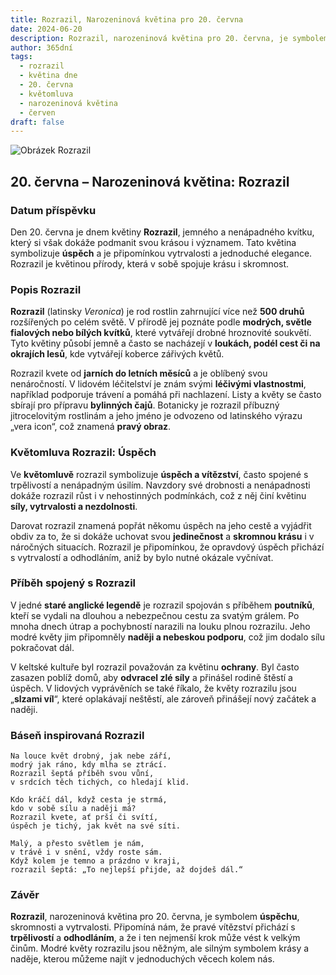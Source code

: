 ```yaml
---
title: Rozrazil, Narozeninová květina pro 20. června
date: 2024-06-20
description: Rozrazil, narozeninová květina pro 20. června, je symbolem Úspěch. Objevte její jedinečný význam, fascinující příběhy a poezii, která oslavuje její krásu.
author: 365dní
tags:
  - rozrazil
  - květina dne
  - 20. června
  - květomluva
  - narozeninová květina
  - červen
draft: false
---
```


![Obrázek Rozrazil](https://cdn.pixabay.com/photo/2016/03/22/18/59/speedwell-1273520_960_720.jpg#center)


## 20. června – Narozeninová květina: Rozrazil

### Datum příspěvku

Den 20. června je dnem květiny **Rozrazil**, jemného a nenápadného kvítku, který si však dokáže podmanit svou krásou i významem. Tato květina symbolizuje **úspěch** a je připomínkou vytrvalosti a jednoduché elegance. Rozrazil je květinou přírody, která v sobě spojuje krásu i skromnost.

### Popis Rozrazil

**Rozrazil** (latinsky _Veronica_) je rod rostlin zahrnující více než **500 druhů** rozšířených po celém světě. V přírodě jej poznáte podle **modrých, světle fialových nebo bílých kvítků**, které vytvářejí drobné hroznovité soukvětí. Tyto květiny působí jemně a často se nacházejí v **loukách, podél cest či na okrajích lesů**, kde vytvářejí koberce zářivých květů.

Rozrazil kvete od **jarních do letních měsíců** a je oblíbený svou nenáročností. V lidovém léčitelství je znám svými **léčivými vlastnostmi**, například podporuje trávení a pomáhá při nachlazení. Listy a květy se často sbírají pro přípravu **bylinných čajů**. Botanicky je rozrazil příbuzný jitrocelovitým rostlinám a jeho jméno je odvozeno od latinského výrazu „vera icon“, což znamená **pravý obraz**.

### Květomluva Rozrazil: Úspěch

Ve **květomluvě** rozrazil symbolizuje **úspěch a vítězství**, často spojené s trpělivostí a nenápadným úsilím. Navzdory své drobnosti a nenápadnosti dokáže rozrazil růst i v nehostinných podmínkách, což z něj činí květinu **síly, vytrvalosti a nezdolnosti**.

Darovat rozrazil znamená popřát někomu úspěch na jeho cestě a vyjádřit obdiv za to, že si dokáže uchovat svou **jedinečnost** a **skromnou krásu** i v náročných situacích. Rozrazil je připomínkou, že opravdový úspěch přichází s vytrvalostí a odhodláním, aniž by bylo nutné okázale vyčnívat.

### Příběh spojený s Rozrazil

V jedné **staré anglické legendě** je rozrazil spojován s příběhem **poutníků**, kteří se vydali na dlouhou a nebezpečnou cestu za svatým grálem. Po mnoha dnech útrap a pochybností narazili na louku plnou rozrazilu. Jeho modré květy jim připomněly **naději a nebeskou podporu**, což jim dodalo sílu pokračovat dál.

V keltské kultuře byl rozrazil považován za květinu **ochrany**. Byl často zasazen poblíž domů, aby **odvracel zlé síly** a přinášel rodině štěstí a úspěch. V lidových vyprávěních se také říkalo, že květy rozrazilu jsou „**slzami víl**“, které oplakávají neštěstí, ale zároveň přinášejí nový začátek a naději.

### Báseň inspirovaná Rozrazil

```
Na louce květ drobný, jak nebe září,  
modrý jak ráno, kdy mlha se ztrácí.  
Rozrazil šeptá příběh svou vůní,  
v srdcích těch tichých, co hledají klid.  

Kdo kráčí dál, když cesta je strmá,  
kdo v sobě sílu a naději má?  
Rozrazil kvete, ať prší či svítí,  
úspěch je tichý, jak květ na své síti.  

Malý, a přesto světlem je nám,  
v trávě i v snění, vždy roste sám.  
Když kolem je temno a prázdno v kraji,  
rozrazil šeptá: „To nejlepší přijde, až dojdeš dál.“  
```

### Závěr

**Rozrazil**, narozeninová květina pro 20. června, je symbolem **úspěchu**, skromnosti a vytrvalosti. Připomíná nám, že pravé vítězství přichází s **trpělivostí** a **odhodláním**, a že i ten nejmenší krok může vést k velkým činům. Modré květy rozrazilu jsou něžným, ale silným symbolem krásy a naděje, kterou můžeme najít v jednoduchých věcech kolem nás.